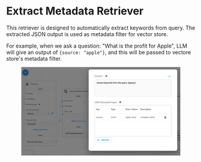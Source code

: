 # Extract Metadata Retriever

This retriever is designed to automatically extract keywords from query. The extracted JSON output is used as metadata filter for vector store.

For example, when we ask a question: "What is the profit for Apple", LLM will give an output of `{source: "apple"}`, and this will be passed to vectore store's metadata filter.

<figure><img src="../../../.gitbook/assets/image--5-.png" alt=""><figcaption></figcaption></figure>

